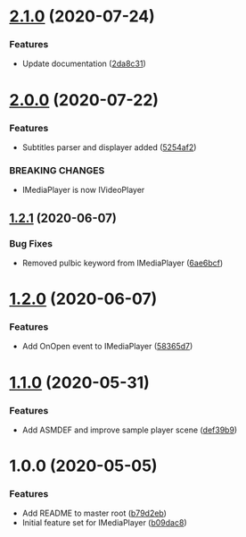 # [2.1.0](https://github.com/adrenak/mediaplayer/compare/v2.0.0...v2.1.0) (2020-07-24)


### Features

* Update documentation ([2da8c31](https://github.com/adrenak/mediaplayer/commit/2da8c31fd3a5e36748853c0f66ea7b887c19e1ce))

# [2.0.0](https://github.com/adrenak/mediaplayer/compare/v1.2.1...v2.0.0) (2020-07-22)


### Features

* Subtitles parser and displayer added ([5254af2](https://github.com/adrenak/mediaplayer/commit/5254af20234a60e60e436a3ddeeb497a02e89fc0))


### BREAKING CHANGES

* IMediaPlayer is now IVideoPlayer

## [1.2.1](https://github.com/adrenak/mediaplayer/compare/v1.2.0...v1.2.1) (2020-06-07)


### Bug Fixes

* Removed pulbic keyword from IMediaPlayer ([6ae6bcf](https://github.com/adrenak/mediaplayer/commit/6ae6bcf6b56d8412c46413ea3d5e25a03ea035b7))

# [1.2.0](https://github.com/adrenak/unitymediaplayer/compare/v1.1.0...v1.2.0) (2020-06-07)


### Features

* Add OnOpen<string> event to IMediaPlayer ([58365d7](https://github.com/adrenak/unitymediaplayer/commit/58365d772a60fd31239d36f3ebdf6bd2cade869a))

# [1.1.0](https://github.com/adrenak/mediaplayer/compare/v1.0.0...v1.1.0) (2020-05-31)


### Features

* Add ASMDEF and improve sample player scene ([def39b9](https://github.com/adrenak/mediaplayer/commit/def39b9672cc55f354ca8d1a03ea48fa7dec25e8))

# 1.0.0 (2020-05-05)


### Features

* Add README to master root ([b79d2eb](https://github.com/adrenak/mediaplayer/commit/b79d2eb366455b5825616a836397b2a934607811))
* Initial feature set for IMediaPlayer ([b09dac8](https://github.com/adrenak/mediaplayer/commit/b09dac81bfdca0dc907b3c0f6072298b895cc33c))
